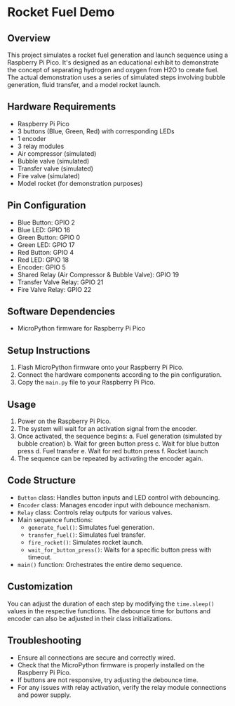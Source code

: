 # Rocket Fuel Demo

## Overview

This project simulates a rocket fuel generation and launch sequence using a Raspberry Pi Pico. It's designed as an educational exhibit to demonstrate the concept of separating hydrogen and oxygen from H2O to create fuel. The actual demonstration uses a series of simulated steps involving bubble generation, fluid transfer, and a model rocket launch.

## Hardware Requirements

- Raspberry Pi Pico
- 3 buttons (Blue, Green, Red) with corresponding LEDs
- 1 encoder
- 3 relay modules
- Air compressor (simulated)
- Bubble valve (simulated)
- Transfer valve (simulated)
- Fire valve (simulated)
- Model rocket (for demonstration purposes)

## Pin Configuration

- Blue Button: GPIO 2
- Blue LED: GPIO 16
- Green Button: GPIO 0
- Green LED: GPIO 17
- Red Button: GPIO 4
- Red LED: GPIO 18
- Encoder: GPIO 5
- Shared Relay (Air Compressor & Bubble Valve): GPIO 19
- Transfer Valve Relay: GPIO 21
- Fire Valve Relay: GPIO 22

## Software Dependencies

- MicroPython firmware for Raspberry Pi Pico

## Setup Instructions

1. Flash MicroPython firmware onto your Raspberry Pi Pico.
2. Connect the hardware components according to the pin configuration.
3. Copy the `main.py` file to your Raspberry Pi Pico.

## Usage

1. Power on the Raspberry Pi Pico.
2. The system will wait for an activation signal from the encoder.
3. Once activated, the sequence begins:
   a. Fuel generation (simulated by bubble creation)
   b. Wait for green button press
   c. Wait for blue button press
   d. Fuel transfer
   e. Wait for red button press
   f. Rocket launch
4. The sequence can be repeated by activating the encoder again.

## Code Structure

- `Button` class: Handles button inputs and LED control with debouncing.
- `Encoder` class: Manages encoder input with debounce mechanism.
- `Relay` class: Controls relay outputs for various valves.
- Main sequence functions:
  - `generate_fuel()`: Simulates fuel generation.
  - `transfer_fuel()`: Simulates fuel transfer.
  - `fire_rocket()`: Simulates rocket launch.
  - `wait_for_button_press()`: Waits for a specific button press with timeout.
- `main()` function: Orchestrates the entire demo sequence.

## Customization

You can adjust the duration of each step by modifying the `time.sleep()` values in the respective functions. The debounce time for buttons and encoder can also be adjusted in their class initializations.

## Troubleshooting

- Ensure all connections are secure and correctly wired.
- Check that the MicroPython firmware is properly installed on the Raspberry Pi Pico.
- If buttons are not responsive, try adjusting the debounce time.
- For any issues with relay activation, verify the relay module connections and power supply.
